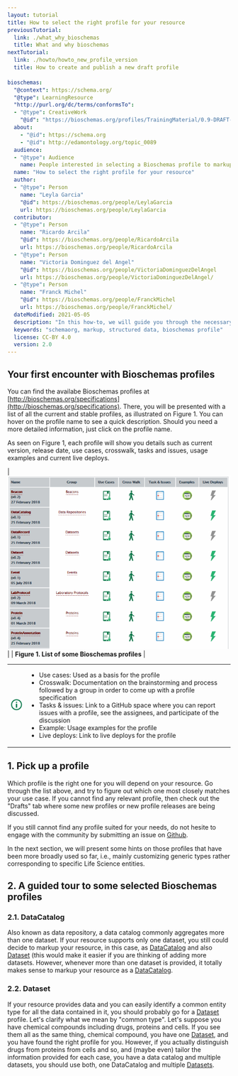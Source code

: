 ```yaml
---
layout: tutorial
title: How to select the right profile for your resource
previousTutorial:
  link: ./what_why_bioschemas
  title: What and why bioschemas
nextTutorial:
  link: ./howto/howto_new_profile_version
  title: How to create and publish a new draft profile

bioschemas:
  "@context": https://schema.org/
  "@type": LearningResource
  "http://purl.org/dc/terms/conformsTo":
  - "@type": CreativeWork
    "@id": "https://bioschemas.org/profiles/TrainingMaterial/0.9-DRAFT-2020_12_08/"
  about:
    - "@id": https://schema.org
    - "@id": http://edamontology.org/topic_0089
  audience:
  - "@type": Audience
    name: People interested in selecting a Bioschemas profile to markup their own data
  name: "How to select the right profile for your resource"
  author:
  - "@type": Person
    name: "Leyla Garcia"
    "@id": https://bioschemas.org/people/LeylaGarcia
    url: https://bioschemas.org/people/LeylaGarcia
  contributor:
  - "@type": Person
    name: "Ricardo Arcila"
    "@id": https://bioschemas.org/people/RicardoArcila
    url: https://bioschemas.org/people/RicardoArcila
  - "@type": Person
    name: "Victoria Dominguez del Angel"
    "@id": https://bioschemas.org/people/VictoriaDominguezDelAngel
    url: https://bioschemas.org/people/VictoriaDominguezDelAngel/
  - "@type": Person
    name: "Franck Michel"
    "@id": https://bioschemas.org/people/FranckMichel
    url: https://bioschemas.org/people/FranckMichel/    
  dateModified: 2021-05-05
  description: "In this how-to, we will guide you through the necessary steps for you to select a Bioschemas profile that will be later used to add mark up to your own resources"
  keywords: "schemaorg, markup, structured data, bioschemas profile"
  license: CC-BY 4.0
  version: 2.0
---
```


## Your first encounter with Bioschemas profiles

You can find the availabe Bioschemas profiles at [http://bioschemas.org/specifications](http://bioschemas.org/specifications). There, you will be presented with a list of all the current and stable profiles, as illustrated on Figure 1. You can hover on the profile name to see a quick description. Should you need a more detailed information, just click on the profile name.

As seen on Figure 1,  each profile will show you details such as current version, release date, use cases, crosswalk, tasks and issues, usage examples and current live deploys.

| ![Figure 1. List of some Bioschemas profiles](/tutorials/images/specifications.png) |
| __Figure 1. List of some Bioschemas profiles__ |

<table>
  <tbody>
    <tr>
      <td align="center">
        <img src="/tutorials/images/information_mark.png" alt="info">
      </td>
      <td>
      <ul>
        <li>Use cases: Used as a basis for the profile</li>
        <li>Crosswalk: Documentation on the brainstorming and process followed by a group in order to come up with a profile specification</li>
        <li>Tasks & issues: Link to a GitHub space where you can report issues with a profile, see the assignees, and participate of the discussion</li>
        <li>Example: Usage examples for the profile</li>
        <li>Live deploys: Link to live deploys for the profile</li>
      </ul>
      </td>
    </tr>
  </tbody>
</table>

## 1. Pick up a profile

Which profile is the right one for you will depend on your resource. Go through the list above, and try to figure out which one most closely matches your use case.
If you cannot find any relevant profile, then check out the "Drafts" tab where some new profiles or new profile releases are being discussed.

If you still cannot find any profile suited for your needs, do not hesite to engage with the community by submitting an issue on [Github](https://github.com/BioSchemas/specifications/issues).

In the next section, we will present some hints on those profiles that have been more broadly used so far, i.e., mainly customizing generic types rather corresponding to specific Life Science entities.

## 2. A guided tour to some selected Bioschemas profiles

### 2.1. DataCatalog

Also known as data repository, a data catalog commonly aggregates more than one dataset. If your resource supports only one dataset, you still could decide to markup your resource, in this case, as [DataCatalog](/specifications/DataCatalog) and also [Dataset](/specifications/Dataset) (this would make it easier if you are thinking of adding more datasets. However, whenever more than one dataset is provided, it totally makes sense to markup your resource as a [DataCatalog](/specifications/DataCatalog).

### 2.2. Dataset

If your resource provides data and you can easily identify a common entity type for all the data contained in it, you should probably go for a [Dataset](/specifications/Dataset) profile. Let's clarify what we mean by "common type". Let's suppose you have chemical compounds including drugs, proteins and cells. If you see them all as the same thing, chemical compound, you have one [Dataset](/specifications/Dataset), and you have found the right profile for you. However, if you actually distinguish drugs from proteins from cells and so, and (maybe even) tailor the information provided for each case, you have a data catalog and multiple datasets, you should use both, one DataCatalog and multiple [Datasets](/specifications/Dataset).
